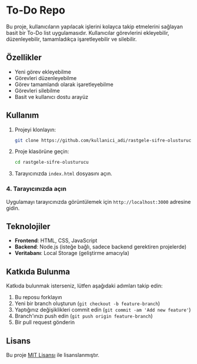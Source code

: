 
# To-Do Repo

Bu proje, kullanıcıların yapılacak işlerini kolayca takip etmelerini sağlayan basit bir To-Do list uygulamasıdır. Kullanıcılar görevlerini ekleyebilir, düzenleyebilir, tamamladıkça işaretleyebilir ve silebilir.

## Özellikler

- Yeni görev ekleyebilme
- Görevleri düzenleyebilme
- Görev tamamlandı olarak işaretleyebilme
- Görevleri silebilme
- Basit ve kullanıcı dostu arayüz

## Kullanım  
1. Projeyi klonlayın:  
    ```bash
    git clone https://github.com/kullanici_adi/rastgele-sifre-olusturucu.git
    ```  
2. Proje klasörüne geçin:  
    ```bash
    cd rastgele-sifre-olusturucu
    ```  
3. Tarayıcınızda `index.html` dosyasını açın.

### 4. Tarayıcınızda açın

Uygulamayı tarayıcınızda görüntülemek için `http://localhost:3000` adresine gidin.

## Teknolojiler

- **Frontend**: HTML, CSS, JavaScript
- **Backend**: Node.js (isteğe bağlı, sadece backend gerektiren projelerde)
- **Veritabanı**: Local Storage (geliştirme amacıyla)

## Katkıda Bulunma

Katkıda bulunmak isterseniz, lütfen aşağıdaki adımları takip edin:

1. Bu reposu forklayın
2. Yeni bir branch oluşturun (`git checkout -b feature-branch`)
3. Yaptığınız değişiklikleri commit edin (`git commit -am 'Add new feature'`)
4. Branch'ınızı push edin (`git push origin feature-branch`)
5. Bir pull request gönderin

## Lisans

Bu proje [MIT Lisansı](https://opensource.org/licenses/MIT) ile lisanslanmıştır.
